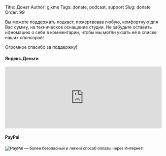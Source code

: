 Title: Донат
Author: gikme
Tags: donate, podcast, support
Slug: donate
Order: 99

Вы можете поддержать подкаст, пожертвовав любую, комфортную для Вас сумму, на техническое оснащение студии. Не забудьте оставить ифномацию о себе в комментарии, чтобы мы могли укзать её в списке наших спонсоров!

Огромное спасибо за поддержку!

#### Яндекс.Деньги

<iframe allowtransparency="true" frameborder="0" height="201" scrolling="no" src="https://money.yandex.ru/embed/donate.xml?account=410011889725372&amp;quickpay=donate&amp;payment-type-choice=on&amp;default-sum=100&amp;targets=%D0%A2%D0%B5%D1%85%D0%BD%D0%B8%D1%87%D0%B5%D1%81%D0%BA%D0%BE%D0%B5+%D0%BE%D1%81%D0%BD%D0%B0%D1%89%D0%B5%D0%BD%D0%B8%D0%B5+%D0%BF%D0%BE%D0%B4%D0%BA%D0%B0%D1%81%D1%82%D0%B0&amp;target-visibility=on&amp;project-name=Gik.me+podcast&amp;project-site=http%3A%2F%2Fgik.me&amp;button-text=05&amp;comment=on&amp;hint=%D0%9E%D1%81%D1%82%D0%B0%D0%B2%D1%8C%D1%82%D0%B5+%D0%B8%D0%BD%D1%84%D0%BE%D1%80%D0%BC%D0%B0%D1%86%D0%B8%D1%8E+%D0%BE+%D1%81%D0%B5%D0%B1%D0%B5+%D0%B4%D0%BB%D1%8F+%D1%80%D0%B0%D0%B7%D0%BC%D0%B5%D1%89%D0%B5%D0%BD%D0%B8%D1%8F+%D0%B2+%22%D0%B7%D0%B0%D0%BB%D0%B5+%D1%81%D0%BB%D0%B0%D0%B2%D1%8B%22." width="508"></iframe>

#### PayPal

<form action="https://www.paypal.com/cgi-bin/webscr" method="post" target="_top">
<input name="cmd" type="hidden" value="_s-xclick" />
<input name="hosted_button_id" type="hidden" value="BMF83KQSRA29Q" />
<input alt="PayPal — более безопасный и легкий способ оплаты через Интернет!" border="0" name="submit" src="https://www.paypalobjects.com/ru_RU/RU/i/btn/btn_donateCC_LG.gif" type="image" />
<img alt="donate" border="0" height="1" src="https://www.paypalobjects.com/ru_RU/i/scr/pixel.gif" width="1" />
</form>
